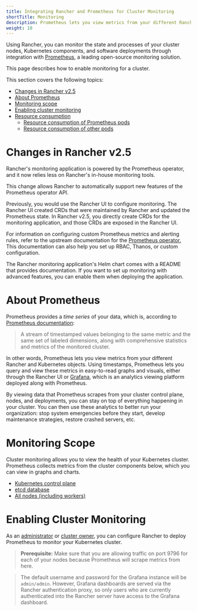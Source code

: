 ```yaml
---
title: Integrating Rancher and Prometheus for Cluster Monitoring
shortTitle: Monitoring
description: Prometheus lets you view metrics from your different Rancher and Kubernetes objects. Learn about the scope of monitoring and how to enable cluster monitoring
weight: 10
---
```


Using Rancher, you can monitor the state and processes of your cluster nodes, Kubernetes components, and software deployments through integration with [Prometheus](https://prometheus.io/), a leading open-source monitoring solution.

This page describes how to enable monitoring for a cluster. 

This section covers the following topics:

- [Changes in Rancher v2.5](#changes-in-rancher-v2-5)
- [About Prometheus](#about-prometheus)
- [Monitoring scope](#monitoring-scope)
- [Enabling cluster monitoring](#enabling-cluster-monitoring)
- [Resource consumption](#resource-consumption)
  - [Resource consumption of Prometheus pods](#resource-consumption-of-prometheus-pods)
  - [Resource consumption of other pods](#resources-consumption-of-other-pods)

# Changes in Rancher v2.5

Rancher's monitoring application is powered by the Prometheus operator, and it now relies less on Rancher's in-house monitoring tools.

This change allows Rancher to automatically support new features of the Prometheus operator API.

Previously, you would use the Rancher UI to configure monitoring. The Rancher UI created CRDs that were maintained by Rancher and updated the Prometheus state. In Rancher v2.5, you directly create CRDs for the monitoring application, and those CRDs are exposed in the Rancher UI.

For information on configuring custom Prometheus metrics and alerting rules, refer to the upstream documentation for the [Prometheus operator.](https://github.com/prometheus-operator/prometheus-operator) This documentation can also help you set up RBAC, Thanos, or custom configuration.

The Rancher monitoring application's Helm chart comes with a README that provides documentation. If you want to set up monitoring with advanced features, you can enable them when deploying the application.

# About Prometheus

Prometheus provides a _time series_ of your data, which is, according to [Prometheus documentation](https://prometheus.io/docs/concepts/data_model/):

>A stream of timestamped values belonging to the same metric and the same set of labeled dimensions, along with comprehensive statistics and metrics of the monitored cluster.

In other words, Prometheus lets you view metrics from your different Rancher and Kubernetes objects. Using timestamps, Prometheus lets you query and view these metrics in easy-to-read graphs and visuals, either through the Rancher UI or [Grafana](https://grafana.com/), which is an analytics viewing platform deployed along with Prometheus.

By viewing data that Prometheus scrapes from your cluster control plane, nodes, and deployments, you can stay on top of everything happening in your cluster. You can then use these analytics to better run your organization: stop system emergencies before they start, develop maintenance strategies, restore crashed servers, etc.

# Monitoring Scope

Cluster monitoring allows you to view the health of your Kubernetes cluster. Prometheus collects metrics from the cluster components below, which you can view in graphs and charts.

- [Kubernetes control plane]({{<baseurl>}}/rancher/v2.x/en/cluster-admin/tools/monitoring/cluster-metrics/#kubernetes-components-metrics)
- [etcd database]({{<baseurl>}}/rancher/v2.x/en/cluster-admin/tools/monitoring/cluster-metrics/#etcd-metrics)
- [All nodes (including workers)]({{<baseurl>}}/rancher/v2.x/en/cluster-admin/tools/monitoring/cluster-metrics/#cluster-metrics)

# Enabling Cluster Monitoring

As an [administrator]({{<baseurl>}}/rancher/v2.x/en/admin-settings/rbac/global-permissions/) or [cluster owner]({{<baseurl>}}/rancher/v2.x/en/admin-settings/rbac/cluster-project-roles/#cluster-roles), you can configure Rancher to deploy Prometheus to monitor your Kubernetes cluster.

> **Prerequisite:** Make sure that you are allowing traffic on port 9796 for each of your nodes because Prometheus will scrape metrics from here.

> The default username and password for the Grafana instance will be `admin/admin`. However, Grafana dashboards are served via the Rancher authentication proxy, so only users who are currently authenticated into the Rancher server have access to the Grafana dashboard.
